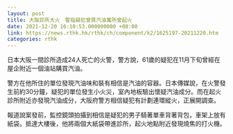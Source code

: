 ```yaml
---
layout: post
title: 大阪診所大火　警指疑犯曾買汽油寓所曾起火
date: 2021-12-20 16:10:53.000000000 +08:00
link: https://news.rthk.hk/rthk/ch/component/k2/1625197-20211220.htm
categories: rthk
---
```


日本大阪一間診所造成24人死亡的火警，警方說，61歲的疑犯在11月下旬曾經在屋企附近一個油站購買汽油。

警方在他所住的單位發現汽油味和裝有相信是汽油的容器。日本傳媒說，在火警發生前約30分鐘，疑犯的單位發生小火災，室內地板驗出懷疑汽油成分。而在起火診所附近亦發現汽油成分，大阪府警方相信疑犯有計劃連環縱火，正展開調查。

報道說案發前，監控鏡頭拍攝到相信是疑犯的男子騎著單車背著背包，車架上放有紙袋。抵達大樓後，他將兩個大紙袋帶進診所，起火地點附近發現燒焦的打火機。

